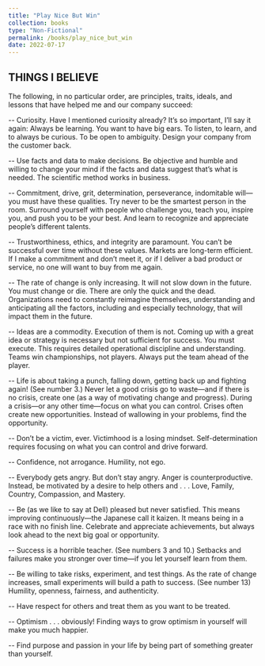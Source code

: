 ```yaml
---
title: "Play Nice But Win"
collection: books
type: "Non-Fictional"
permalink: /books/play_nice_but_win
date: 2022-07-17
---
```




## THINGS I BELIEVE 


The following, in no particular order, are principles, traits, ideals, and lessons that have helped me and our company succeed: 

-- Curiosity. Have I mentioned curiosity already? It’s so important, I’ll say it again: Always be learning. You want to have big ears. To listen, to learn, and to always be curious. To be open to ambiguity. Design your company from the customer back.

-- Use facts and data to make decisions. Be objective and humble and willing to change your mind if the facts and data suggest that’s what is needed. The scientific method works in business. 

-- Commitment, drive, grit, determination, perseverance, indomitable will—you must have these qualities. Try never to be the smartest person in the room. Surround yourself with people who challenge you, teach you, inspire you, and push you to be your best. And learn to recognize and appreciate people’s different talents. 

-- Trustworthiness, ethics, and integrity are paramount. You can’t be successful over time without these values. Markets are long-term efficient. If I make a commitment and don’t meet it, or if I deliver a bad product or service, no one will want to buy from me again. 


-- The rate of change is only increasing. It will not slow down in the future. You must change or die. There are only the quick and the dead. Organizations need to constantly reimagine themselves, understanding and anticipating all the factors, including and especially technology, that will impact them in the future. 


-- Ideas are a commodity. Execution of them is not. Coming up with a great idea or strategy is necessary but not sufficient for success. You must execute. This requires detailed operational discipline and understanding. Teams win championships, not players. Always put the team ahead of the player.


-- Life is about taking a punch, falling down, getting back up and fighting again! (See number 3.) Never let a good crisis go to waste—and if there is no crisis, create one (as a way of motivating change and progress). During a crisis—or any other time—focus on what you can control. Crises often create new opportunities. Instead of wallowing in your problems, find the opportunity. 


-- Don’t be a victim, ever. Victimhood is a losing mindset. Self-determination requires focusing on what you can control and drive forward. 

-- Confidence, not arrogance. Humility, not ego. 

-- Everybody gets angry. But don’t stay angry. Anger is counterproductive. Instead, be motivated by a desire to help others and . . . Love, Family, Country, Compassion, and Mastery.

-- Be (as we like to say at Dell) pleased but never satisfied. This means improving continuously—the Japanese call it kaizen. It means being in a race with no finish line. Celebrate and appreciate achievements, but always look ahead to the next big goal or opportunity. 

-- Success is a horrible teacher. (See numbers 3 and 10.) Setbacks and failures make you stronger over time—if you let yourself learn from them. 

-- Be willing to take risks, experiment, and test things. As the rate of change increases, small experiments will build a path to success. (See number 13) Humility, openness, fairness, and authenticity.

-- Have respect for others and treat them as you want to be treated.

-- Optimism . . . obviously! Finding ways to grow optimism in yourself will make you much happier. 

-- Find purpose and passion in your life by being part of something greater than yourself.


